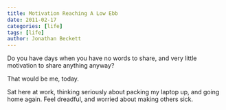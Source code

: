 ```yaml
---
title: Motivation Reaching A Low Ebb
date: 2011-02-17
categories: [life]
tags: [life]
author: Jonathan Beckett
---
```


Do you have days when you have no words to share, and very little motivation to share anything anyway?

That would be me, today.

Sat here at work, thinking seriously about packing my laptop up, and going home again. Feel dreadful, and worried about making others sick.